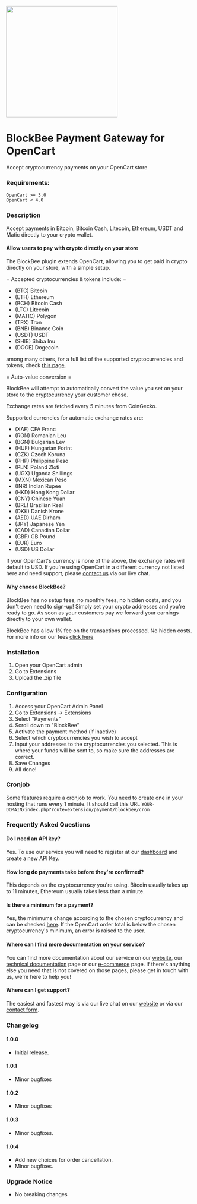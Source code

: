 [<a href="https://blockbee.io/"><img src="https://blockbee.io/static/assets/images/blockbee_logo_nospaces.png" width="300"/></a>](image.png)

# BlockBee Payment Gateway for OpenCart

Accept cryptocurrency payments on your OpenCart store

### Requirements:

```
OpenCart >= 3.0
OpenCart < 4.0

```

### Description

Accept payments in Bitcoin, Bitcoin Cash, Litecoin, Ethereum, USDT and Matic directly to your crypto wallet.

#### Allow users to pay with crypto directly on your store

The BlockBee plugin extends OpenCart, allowing you to get paid in crypto directly on your store, with a simple setup.

= Accepted cryptocurrencies & tokens include: =

- (BTC) Bitcoin
- (ETH) Ethereum
- (BCH) Bitcoin Cash
- (LTC) Litecoin
- (MATIC) Polygon
- (TRX) Tron
- (BNB) Binance Coin
- (USDT) USDT
- (SHIB) Shiba Inu
- (DOGE) Dogecoin

among many others, for a full list of the supported cryptocurrencies and tokens, check [this page](https://blockbee.io/fees/).

= Auto-value conversion =

BlockBee will attempt to automatically convert the value you set on your store to the cryptocurrency your customer chose.

Exchange rates are fetched every 5 minutes from CoinGecko.

Supported currencies for automatic exchange rates are:

- (XAF) CFA Franc
- (RON) Romanian Leu
- (BGN) Bulgarian Lev
- (HUF) Hungarian Forint
- (CZK) Czech Koruna
- (PHP) Philippine Peso
- (PLN) Poland Zloti
- (UGX) Uganda Shillings
- (MXN) Mexican Peso
- (INR) Indian Rupee
- (HKD) Hong Kong Dollar
- (CNY) Chinese Yuan
- (BRL) Brazilian Real
- (DKK) Danish Krone
- (AED) UAE Dirham
- (JPY) Japanese Yen
- (CAD) Canadian Dollar
- (GBP) GB Pound
- (EUR) Euro
- (USD) US Dollar

If your OpenCart's currency is none of the above, the exchange rates will default to USD.
If you're using OpenCart in a different currency not listed here and need support, please [contact us](https://blockbee.io) via our live chat.

#### Why choose BlockBee?

BlockBee has no setup fees, no monthly fees, no hidden costs, and you don't even need to sign-up!
Simply set your crypto addresses and you're ready to go. As soon as your customers pay we forward your earnings directly to your own wallet.

BlockBee has a low 1% fee on the transactions processed. No hidden costs.
For more info on our fees [click here](https://blockbee.io/fees)

### Installation

1. Open your OpenCart admin
2. Go to Extensions
3. Upload the .zip file

### Configuration

1. Access your OpenCart Admin Panel
2. Go to Extensions -> Extensions
3. Select "Payments"
4. Scroll down to "BlockBee"
5. Activate the payment method (if inactive)
6. Select which cryptocurrencies you wish to accept
7. Input your addresses to the cryptocurrencies you selected. This is where your funds will be sent to, so make sure the addresses are correct.
8. Save Changes
9. All done!

### Cronjob

Some features require a cronjob to work. You need to create one in your hosting that runs every 1 minute. It should call this URL `YOUR-DOMAIN/index.php?route=extension/payment/blockbee/cron`

### Frequently Asked Questions

#### Do I need an API key?

Yes. To use our service you will need to register at our [dashboard](https://dash.blockbee.io/) and create a new API Key.

#### How long do payments take before they're confirmed?

This depends on the cryptocurrency you're using. Bitcoin usually takes up to 11 minutes, Ethereum usually takes less than a minute.

#### Is there a minimum for a payment?

Yes, the minimums change according to the chosen cryptocurrency and can be checked [here](https://blockbee.io/fees/).
If the OpenCart order total is below the chosen cryptocurrency's minimum, an error is raised to the user.

#### Where can I find more documentation on your service?

You can find more documentation about our service on our [website](https://blockbee.io/), our [technical documentation](https://docs.blockbee.io/) page or our [e-commerce](https://blockbee.io/ecommerce/) page.
If there's anything else you need that is not covered on those pages, please get in touch with us, we're here to help you!

#### Where can I get support?

The easiest and fastest way is via our live chat on our [website](https://blockbee.io) or via our [contact form](https://blockbee.io/contacts/).

### Changelog

#### 1.0.0
* Initial release.

#### 1.0.1
* Minor bugfixes

#### 1.0.2
* Minor bugfixes

#### 1.0.3
* Minor bugfixes.

#### 1.0.4
* Add new choices for order cancellation.
* Minor bugfixes.

### Upgrade Notice

- No breaking changes

